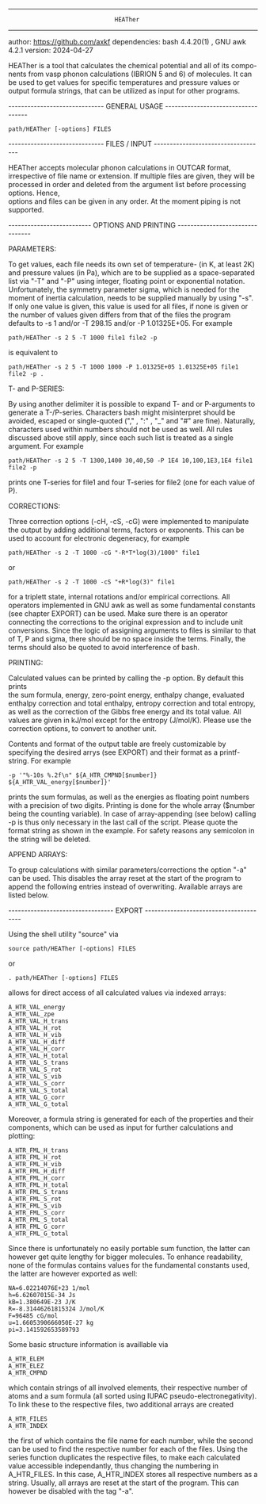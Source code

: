 --------------------------------------------------------------------------------
                                  HEATher
--------------------------------------------------------------------------------

author:       https://github.com/axkf
dependencies: bash 4.4.20(1) , GNU awk 4.2.1
version:      2024-04-27


  HEATher is a tool that calculates the chemical potential and all of its compo-
  nents from vasp phonon calculations (IBRION 5 and 6) of molecules. It can be 
  used to get values for specific temperatures and pressure values or output 
  formula strings, that can be utilized as input for other programs.


------------------------------ GENERAL USAGE -----------------------------------

    path/HEATher [-options] FILES

------------------------------ FILES / INPUT -----------------------------------


  HEATher accepts molecular phonon calculations in OUTCAR format, irrespective of 
  file name or extension. If multiple files are given, they will be processed in 
  order and deleted from the argument list before processing options. Hence,  
  options and files can be given in any order. At the moment piping is not
  supported.


-------------------------- OPTIONS AND PRINTING --------------------------------


PARAMETERS:

  To get values, each file needs its own set of temperature- (in K, at least 2K) 
  and pressure values (in Pa), which are to be supplied as a space-separated list 
  via "-T" and "-P" using integer, floating point or exponential notation. 
  Unfortunately, the symmetry parameter sigma, which is needed for the moment of 
  inertia calculation, needs to be supplied manually by using "-s". If only 
  one value is given, this value is used for all files, if none is given or the 
  number of values given differs from that of the files the program defaults to 
  -s 1 and/or -T 298.15 and/or -P 1.01325E+05. For example
  
    path/HEATher -s 2 5 -T 1000 file1 file2 -p

  is equivalent to
  
    path/HEATher -s 2 5 -T 1000 1000 -P 1.01325E+05 1.01325E+05 file1 file2 -p .
  
  
T- and P-SERIES:
  
  By using another delimiter it is possible to expand T- and or P-arguments 
  to generate a T-/P-series. Characters bash might misinterpret should be 
  avoided, escaped or single-quoted ("," , ":" , "_" and "#" are fine). Naturally, 
  characters used within numbers should not be used as well. All rules discussed 
  above still apply, since each such list is treated as a single argument. For 
  example
  
    path/HEATher -s 2 5 -T 1300,1400 30,40,50 -P 1E4 10,100,1E3,1E4 file1 file2 -p
  
  prints one T-series for file1 and four T-series for file2 (one for each value 
  of P).
  
  
CORRECTIONS:
  
  Three correction options (-cH, -cS, -cG) were implemented to manipulate the output 
  by adding additional terms, factors or exponents. This can be used to account for 
  electronic degeneracy, for example
  
    path/HEATher -s 2 -T 1000 -cG "-R*T*log(3)/1000" file1
  
  or
  
    path/HEATher -s 2 -T 1000 -cS "+R*log(3)" file1
  
  for a triplett state, internal rotations and/or empirical corrections. All 
  operators implemented in GNU awk as well as some fundamental constants (see 
  chapter EXPORT) can be used. Make sure there is an operator connecting the 
  corrections to the original expression and to include unit conversions. Since the 
  logic of assigning arguments to files is similar to that of T, P and sigma, there 
  should be no space inside the terms. Finally, the terms should also be quoted to 
  avoid interference of bash.
  

PRINTING:

  Calculated values can be printed by calling the -p option. By default this prints  
  the sum formula, energy, zero-point energy, enthalpy change, evaluated enthalpy 
  correction and total enthalpy, entropy correction and total entropy, as well as
  the correction of the Gibbs free energy and its total value. All values are given
  in kJ/mol except for the entropy (J/mol/K). Please use the correction options, to 
  convert to another unit.
  
  Contents and format of the output table are freely customizable by specifying the 
  desired arrys (see EXPORT) and their format as a printf-string. For example
  
    -p '"%-10s %.2f\n" ${A_HTR_CMPND[$number]} ${A_HTR_VAL_energy[$number]}'
  
  prints the sum formulas, as well as the energies as floating point numbers with a 
  precision of two digits. Printing is done for the whole array ($number being the 
  counting variable). In case of array-appending (see below) calling -p is thus only 
  necessary in the last call of the script. Please quote the format string as shown
  in the example. For safety reasons any semicolon in the string will be deleted.
  

APPEND ARRAYS:
  
  To group calculations with similar parameters/corrections the option "-a" can be 
  used. This disables the array reset at the start of the program to append the 
  following entries instead of overwriting. Available arrays are listed below.
  
  
--------------------------------- EXPORT ---------------------------------------


  Using the shell utility "source" via
  
    source path/HEATher [-options] FILES
  
  or
  
    . path/HEATher [-options] FILES

  allows for direct access of all calculated values via indexed arrays:
	
    A_HTR_VAL_energy
    A_HTR_VAL_zpe
    A_HTR_VAL_H_trans
    A_HTR_VAL_H_rot
    A_HTR_VAL_H_vib
    A_HTR_VAL_H_diff
    A_HTR_VAL_H_corr
    A_HTR_VAL_H_total
    A_HTR_VAL_S_trans
    A_HTR_VAL_S_rot
    A_HTR_VAL_S_vib
    A_HTR_VAL_S_corr
    A_HTR_VAL_S_total
    A_HTR_VAL_G_corr
    A_HTR_VAL_G_total
  
  Moreover, a formula string is generated for each of the properties and their 
  components, which can be used as input for further calculations and plotting:

    A_HTR_FML_H_trans
    A_HTR_FML_H_rot
    A_HTR_FML_H_vib
    A_HTR_FML_H_diff
    A_HTR_FML_H_corr
    A_HTR_FML_H_total
    A_HTR_FML_S_trans
    A_HTR_FML_S_rot
    A_HTR_FML_S_vib
    A_HTR_FML_S_corr
    A_HTR_FML_S_total
    A_HTR_FML_G_corr
    A_HTR_FML_G_total

  Since there is unfortunately no easily portable sum function, the latter can 
  however get quite lengthy for bigger molecules. To enhance readability, none
  of the formulas contains values for the fundamental constants used, the latter
  are however exported as well:
  
    NA=6.02214076E+23 1/mol
    h=6.62607015E-34 Js
    kB=1.380649E-23 J/K
    R=-8.31446261815324 J/mol/K
    F=96485 cG/mol
    u=1.6605390666050E-27 kg
    pi=3.141592653589793

  Some basic structure information is availlable via 
  
    A_HTR_ELEM
    A_HTR_ELEZ
    A_HTR_CMPND

  which contain strings of all involved elements, their respective number of 
  atoms and a sum formula (all sorted using IUPAC pseudo-electronegativity). To 
  link these to the respective files, two additional arrays are created
  
    A_HTR_FILES
    A_HTR_INDEX

  the first of which contains the file name for each number, while the second 
  can be used to find the respective number for each of the files. Using the 
  series function duplicates the respective files, to make each calculated value 
  accessible independantly, thus changing the numbering in A_HTR_FILES. In this 
  case, A_HTR_INDEX stores all respective numbers as a string. Usually, all arrays
  are reset at the start of the program. This can however be disabled with the 
  tag "-a".
